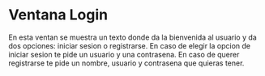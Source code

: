 # Ventana Login
En esta ventan se muestra un texto donde da la bienvenida al usuario y da dos opciones: iniciar sesion o registrarse.
En caso de elegir la opcion de iniciar sesion te pide un usuario y una contrasena. En caso de querer registrarse te pide un nombre, usuario y contrasena que quieras tener.
